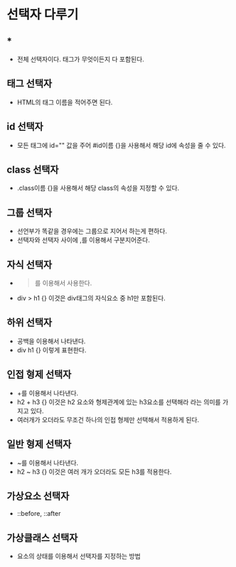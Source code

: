 # 선택자 다루기
## *
- 전체 선택자이다. 태그가 무엇이든지 다 포함된다.

## 태그 선택자
- HTML의 태그 이름을 적어주면 된다.

## id 선택자
- 모든 태그에 id="" 값을 주어 #id이름 {}을 사용해서 해당 id에 속성을 줄 수 있다.

## class 선택자
- .class이름 {}을 사용해서 해당 class의 속성을 지정할 수 있다.

## 그룹 선택자
- 선언부가 똑같을 경우에는 그룹으로 지어서 하는게 편하다.
- 선택자와 선택자 사이에 ,를 이용해서 구분지어준다.

## 자식 선택자
-  >를 이용해서 사용한다. 
-  div > h1 {} 이것은 div태그의 자식요소 중 h1만 포함된다.

## 하위 선택자
- 공백을 이용해서 나타낸다.
- div h1 {} 이렇게 표현한다.

## 인접 형제 선택자
- +를 이용해서 나타낸다.
- h2 + h3 {} 이것은 h2 요소와 형제관계에 있는 h3요소를 선택해라 라는 의미를 가지고 있다.
- 여러개가 오더라도 무조건 하나의 인접 형제만 선택해서 적용하게 된다. 

## 일반 형제 선택자
- ~를 이용해서 나타낸다.
- h2 ~ h3 {} 이것은 여러 개가 오더라도 모든 h3를 적용한다.

## 가상요소 선택자
- ::before, ::after

## 가상클래스 선택자
- 요소의 상태를 이용해서 선택자를 지정하는 방법






























